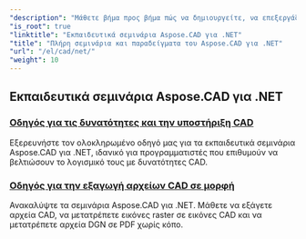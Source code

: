 ```yaml
---
"description": "Μάθετε βήμα προς βήμα πώς να δημιουργείτε, να επεξεργάζεστε, να μετατρέπετε και να χειρίζεστε σχέδια CAD στις εφαρμογές .NET με ευκολία και αποτελεσματικότητα. Ιδανικό τόσο για αρχάριους όσο και για επαγγελματίες."
"is_root": true
"linktitle": "Εκπαιδευτικά σεμινάρια Aspose.CAD για .NET"
"title": "Πλήρη σεμινάρια και παραδείγματα του Aspose.CAD για .NET"
"url": "/el/cad/net/"
"weight": 10
---
```


## Εκπαιδευτικά σεμινάρια Aspose.CAD για .NET
### [Οδηγός για τις δυνατότητες και την υποστήριξη CAD](./guide-to-cad-features-and-support/)
Εξερευνήστε τον ολοκληρωμένο οδηγό μας για τα εκπαιδευτικά σεμινάρια Aspose.CAD για .NET, ιδανικό για προγραμματιστές που επιθυμούν να βελτιώσουν το λογισμικό τους με δυνατότητες CAD.
### [Οδηγός για την εξαγωγή αρχείων CAD σε μορφή](./guide-to-exporting-cad-format/)
Ανακαλύψτε τα σεμινάρια Aspose.CAD για .NET. Μάθετε να εξάγετε αρχεία CAD, να μετατρέπετε εικόνες raster σε εικόνες CAD και να μετατρέπετε αρχεία DGN σε PDF χωρίς κόπο.